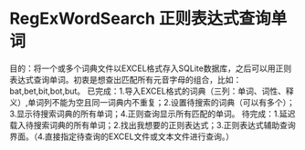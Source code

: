 # RegExWordSearch 正则表达式查询单词
目的：将一个或多个词典文件以EXCEL格式存入SQLite数据库，之后可以用正则表达式查询单词。初衷是想查出匹配所有元音字母的组合，比如：bat,bet,bit,bot,but。
已完成：1.导入EXCEL格式的词典（三列：单词、词性、释义）,单词列不能为空且同一词典内不重复；2.设置待搜索的词典（可以有多个）；3.显示待搜索词典的所有单词；4.正则查询显示所有匹配的单词。
待完成：1.延迟载入待搜索词典的所有单词；2.找出我想要的正则表达式；3.正则表达式辅助查询界面。（4.直接指定待查询的EXCEL文件或文本文件进行查询。）
